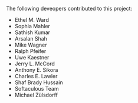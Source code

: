 The following deveopers contributed to this project:

* Ethel M. Ward
* Sophia Mahler
* Sathish Kumar
* Arsalan Shah
* Mike Wagner
* Ralph Pfeifer
* Uwe Kaestner
* Jerry L. McCord
* Anthony E. Sikora
* Charles E. Lawler
* Shaf Brady Hussain
* Softaculous Team
* Michael Zülsdorff 
